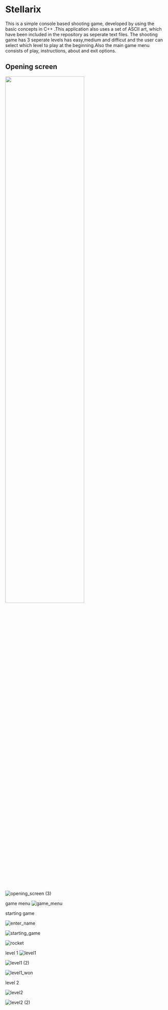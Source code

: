 # Stellarix
This is a simple console based shooting game, developed by using the basic concepts in C++ .This application also uses a set of ASCII art, which have been included in the repository as seperate text files.
The shooting game has 3 seperate levels has easy,medium and difficut and the user can select which level to play at the beginning.Also the main game menu consists of play, instructions, about and exit options.

## Opening screen
<img src="https://user-images.githubusercontent.com/78686787/230572518-530310f2-595d-41f7-8b5c-090219af952f.png" width=70% height=65%> 

![opening_screen (3)](https://user-images.githubusercontent.com/78686787/230572722-3acbb2fe-47af-4d03-893f-9ae0aa91a241.png)


game menu
![game_menu](https://user-images.githubusercontent.com/78686787/230572828-bca6d8db-3ea8-400e-bddc-e9d01afcd75a.png)

starting game

![enter_name](https://user-images.githubusercontent.com/78686787/230573023-18f291af-d288-4f5e-ab2c-caa59ee32e1b.png)

![starting_game](https://user-images.githubusercontent.com/78686787/230573053-1b1c923e-bbea-4ece-9c6b-de4578f5834b.png)

![rocket](https://user-images.githubusercontent.com/78686787/230573086-ec95cbac-fddd-4f7d-87e3-aa04ea6668fe.png)

level 1
![level1](https://user-images.githubusercontent.com/78686787/230573256-29059a96-80f8-44c7-9b9f-1d6f317137ba.png)

![level1 (2)](https://user-images.githubusercontent.com/78686787/230573301-85f705c5-adf1-44b1-93be-b114bbd9cc35.png)

![level1_won](https://user-images.githubusercontent.com/78686787/230573362-b9f8b59f-1aa5-4169-8ec1-8dde0fc302e4.png)

level 2

![level2](https://user-images.githubusercontent.com/78686787/230573432-497c1063-1f10-4a31-b1d2-f7fe7ab5c4df.png)

![level2 (2)](https://user-images.githubusercontent.com/78686787/230573463-100dc898-646d-4fbe-b9a6-c1761dc0b1a9.png)
